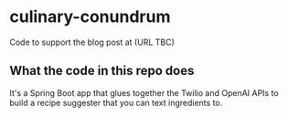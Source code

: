 # culinary-conundrum
Code to support the blog post at (URL TBC)

## What the code in this repo does
It's a Spring Boot app that glues together the Twilio and OpenAI APIs to build a recipe suggester that you can text ingredients to.